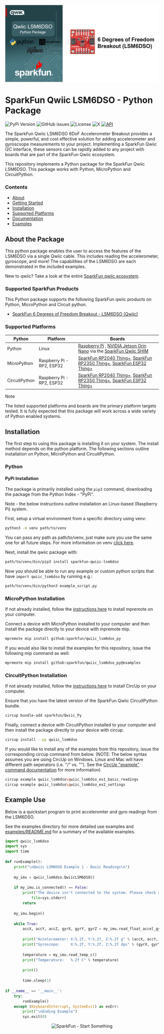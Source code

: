 ![Qwiic LSM6DSO Python Package](docs/images/lsm6dso-gh-banner-py.png "qwiic LSM6DSO Python Package" )

# SparkFun Qwiic LSM6DSO - Python Package

![PyPi Version](https://img.shields.io/pypi/v/sparkfun_qwiic_lsm6dso)
![GitHub issues](https://img.shields.io/github/issues/sparkfun/qwiic_lsm6dso_py)
![License](https://img.shields.io/github/license/sparkfun/qwiic_lsm6dso_py)
![X](https://img.shields.io/twitter/follow/sparkfun)
[![API](https://img.shields.io/badge/API%20Reference-blue)](https://docs.sparkfun.com/qwiic_lsm6dso_py/classqwiic__lsm6dso_1_1_qwiic_l_s_m6_d_s_o.html)

The SparkFun Qwiic LSM6DSO 6DoF Accelerometer Breakout provides a simple, powerful, and cost effective solution for adding accelerometer and gyroscsope measurements to your project. Implementing a SparkFun Qwiic I2C interface, these sensors can be rapidly added to any project with boards that are part of the SparkFun Qwiic ecosystem.

This repository implements a Python package for the SparkFun Qwiic LSM6DSO. This package works with Python, MicroPython and CircuitPython.

### Contents

* [About](#about-the-package)
* [Getting Started](#getting-started)
* [Installation](#installation)
* [Supported Platforms](#supported-platforms)
* [Documentation](https://docs.sparkfun.com/qwiic_lsm6dso_py/classqwiic__lsm6dso_1_1_qwiic_l_s_m6_d_s_o.html)
* [Examples](#examples)

## About the Package

This python package enables the user to access the features of the LSM6DSO via a single Qwiic cable. This includes reading the accelerometer, gyroscope, and more! The capabilities of the LSM6DSO are each demonstrated in the included examples.

New to qwiic? Take a look at the entire [SparkFun qwiic ecosystem](https://www.sparkfun.com/qwiic).

### Supported SparkFun Products

This Python package supports the following SparkFun qwiic products on Python, MicroPython and Circuit python. 

* [SparkFun 6 Degrees of Freedom Breakout - LSM6DSO (Qwiic)](https://www.sparkfun.com/sparkfun-6-degrees-of-freedom-breakout-lsm6dso-qwiic.html)

### Supported Platforms

| Python | Platform | Boards |
|--|--|--|
| Python | Linux | [Raspberry Pi](https://www.sparkfun.com/raspberry-pi-5-8gb.html) , [NVIDIA Jetson Orin Nano](https://www.sparkfun.com/nvidia-jetson-orin-nano-developer-kit.html) via the [SparkFun Qwiic SHIM](https://www.sparkfun.com/sparkfun-qwiic-shim-for-raspberry-pi.html) |
| MicroPython | Raspberry Pi - RP2, ESP32 | [SparkFun RP2040 Thing+](https://www.sparkfun.com/sparkfun-thing-plus-rp2040.html), [SparkFun RP2350 Thing+](https://www.sparkfun.com/sparkfun-thing-plus-rp2350.html), [SparkFun ESP32 Thing+](https://www.sparkfun.com/sparkfun-thing-plus-esp32-wroom-usb-c.html)
|CircuitPython | Raspberry Pi - RP2, ESP32 | [SparkFun RP2040 Thing+](https://www.sparkfun.com/sparkfun-thing-plus-rp2040.html), [SparkFun RP2350 Thing+](https://www.sparkfun.com/sparkfun-thing-plus-rp2350.html), [SparkFun ESP32 Thing+](https://www.sparkfun.com/sparkfun-thing-plus-esp32-wroom-usb-c.html)

> [!NOTE]
> The listed supported platforms and boards are the primary platform targets tested. It is fully expected that this package will work across a wide variety of Python enabled systems. 

## Installation 

The first step to using this package is installing it on your system. The install method depends on the python platform. The following sections outline installation on Python, MicroPython and CircuitPython.

### Python 

#### PyPi Installation
The package is primarily installed using the `pip3` command, downloading the package from the Python Index - "PyPi". 

Note - the below instructions outline installation an Linux-based (Raspberry Pi) system.

First, setup a virtual environment from a specific directory using venv:
```sh
python3 -m venv path/to/venv
```
You can pass any path as path/to/venv, just make sure you use the same one for all future steps. For more information on venv [click here](https://docs.python.org/3/library/venv.html).

Next, install the qwiic package with:
```sh
path/to/venv/bin/pip3 install sparkfun-qwiic-lsm6dso
```
Now you should be able to run any example or custom python scripts that have `import qwiic_lsm6dso` by running e.g.:
```sh
path/to/venv/bin/python3 example_script.py
```

### MicroPython Installation
If not already installed, follow the [instructions here](https://docs.micropython.org/en/latest/reference/mpremote.html) to install mpremote on your computer.

Connect a device with MicroPython installed to your computer and then install the package directly to your device with mpremote mip.
```sh
mpremote mip install github:sparkfun/qwiic_lsm6dso_py
```

If you would also like to install the examples for this repository, issue the following mip command as well:
```sh
mprmeote mip install github:sparkfun/qwiic_lsm6dso_py@examples
```

### CircuitPython Installation
If not already installed, follow the [instructions here](https://docs.circuitpython.org/projects/circup/en/latest/#installation) to install CircUp on your computer.

Ensure that you have the latest version of the SparkFun Qwiic CircuitPython bundle. 
```sh
circup bundle-add sparkfun/Qwiic_Py
```

Finally, connect a device with CircuitPython installed to your computer and then install the package directly to your device with circup.
```sh
circup install --py qwiic_lsm6dso
```

If you would like to install any of the examples from this repository, issue the corresponding circup command from below. (NOTE: The below syntax assumes you are using CircUp on Windows. Linux and Mac will have different path seperators (i.e. "/" vs. "\"). See the [CircUp "example" command documentation](https://learn.adafruit.com/keep-your-circuitpython-libraries-on-devices-up-to-date-with-circup/example-command) for more information)
```sh
circup example qwiic_lsm6dso\qwiic_lsm6dso_ex1_basic_readings
circup example qwiic_lsm6dso\qwiic_lsm6dso_ex2_settings
```

Example Use
 ---------------
Below is a quickstart program to print acceleromter and gyro readings from the LSM6DSO.

See the examples directory for more detailed use examples and [examples/README.md](https://github.com/sparkfun/qwiic_lsm6dso_py/blob/main/examples/README.md) for a summary of the available examples.

```python
import qwiic_lsm6dso
import sys
import time

def runExample():
	print("\nQwiic LSM6DSO Example 1 - Basic Readings\n")

	my_imu = qwiic_lsm6dso.QwiicLSM6DSO()

	if my_imu.is_connected() == False:
		print("The device isn't connected to the system. Please check your connection", \
			file=sys.stderr)
		return

	my_imu.begin()

	while True:
		accX, accY, accZ, gyrX, gyrY, gyrZ = my_imu.read_float_accel_gyro_all()
		
		print("Accelerometer: X:%.2f, Y:%.2f, Z:%.2f g" % (accX, accY, accZ))
		print("Gyroscope:     X:%.2f, Y:%.2f, Z:%.2f dps" % (gyrX, gyrY, gyrZ))

		temperature = my_imu.read_temp_c()
		print("Temperature:   %.2f C" % temperature)

		print()

		time.sleep(1)

if __name__ == '__main__':
	try:
		runExample()
	except (KeyboardInterrupt, SystemExit) as exErr:
		print("\nEnding Example")
		sys.exit(0)
```
<p align="center">
<img src="https://cdn.sparkfun.com/assets/custom_pages/3/3/4/dark-logo-red-flame.png" alt="SparkFun - Start Something">
</p>

